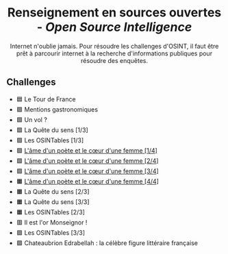 <div align="center">
  <h1>Renseignement en sources ouvertes - <i>Open Source Intelligence</i></h1>
  <p>
    Internet n'oublie jamais. Pour résoudre les challenges d'OSINT, il faut être prêt à parcourir internet à la recherche d'informations publiques pour résoudre des enquêtes.
  </p>
</div>

## Challenges
- 🟦 Le Tour de France
- 🟩 Mentions gastronomiques
- 🟩 Un vol ?
- 🟩 La Quête du sens [1/3]
- 🟩 Les OSINTables [1/3]
- 🟩 [L'âme d'un poète et le cœur d'une femme [1/4]](LAmeDUnPoeteEtLeCoeurDUneFemme)
- 🟩 [L'âme d'un poète et le cœur d'une femme [2/4]](LAmeDUnPoeteEtLeCoeurDUneFemme)
- 🟩 [L'âme d'un poète et le cœur d'une femme [3/4]](LAmeDUnPoeteEtLeCoeurDUneFemme)
- 🟧 [L'âme d'un poète et le cœur d'une femme [4/4]](LAmeDUnPoeteEtLeCoeurDUneFemme)
- 🟧 La Quête du sens [2/3]
- 🟧 La Quête du sens [3/3]
- 🟧 Les OSINTables [2/3]
- 🟥 Il est l'or Monseignor !
- 🟪 Les OSINTables [3/3]
- 🟪 Chateaubrion Edrabellah : la célèbre figure littéraire française

